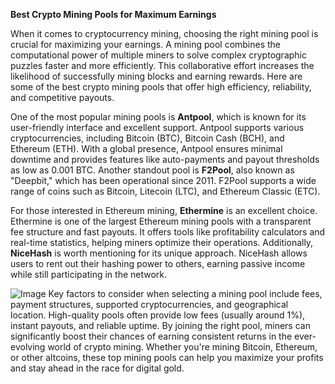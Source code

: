 **Best Crypto Mining Pools for Maximum Earnings**

When it comes to cryptocurrency mining, choosing the right mining pool is crucial for maximizing your earnings. A mining pool combines the computational power of multiple miners to solve complex cryptographic puzzles faster and more efficiently. This collaborative effort increases the likelihood of successfully mining blocks and earning rewards. Here are some of the best crypto mining pools that offer high efficiency, reliability, and competitive payouts.

One of the most popular mining pools is **Antpool**, which is known for its user-friendly interface and excellent support. Antpool supports various cryptocurrencies, including Bitcoin (BTC), Bitcoin Cash (BCH), and Ethereum (ETH). With a global presence, Antpool ensures minimal downtime and provides features like auto-payments and payout thresholds as low as 0.001 BTC. Another standout pool is **F2Pool**, also known as "Deepbit," which has been operational since 2011. F2Pool supports a wide range of coins such as Bitcoin, Litecoin (LTC), and Ethereum Classic (ETC).

For those interested in Ethereum mining, **Ethermine** is an excellent choice. Ethermine is one of the largest Ethereum mining pools with a transparent fee structure and fast payouts. It offers tools like profitability calculators and real-time statistics, helping miners optimize their operations. Additionally, **NiceHash** is worth mentioning for its unique approach. NiceHash allows users to rent out their hashing power to others, earning passive income while still participating in the network.


![Image](https://github.com/user-attachments/assets/b8266eee-691e-4ee1-99ef-bfa10d234fd4)
Key factors to consider when selecting a mining pool include fees, payment structures, supported cryptocurrencies, and geographical location. High-quality pools often provide low fees (usually around 1%), instant payouts, and reliable uptime. By joining the right pool, miners can significantly boost their chances of earning consistent returns in the ever-evolving world of crypto mining. Whether you're mining Bitcoin, Ethereum, or other altcoins, these top mining pools can help you maximize your profits and stay ahead in the race for digital gold.